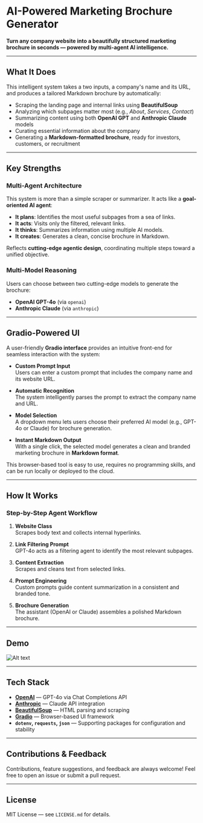 #  AI-Powered Marketing Brochure Generator

**Turn any company website into a beautifully structured marketing brochure in seconds — powered by multi-agent AI intelligence.**

---

##  What It Does

This intelligent system takes a two inputs, a company's name and its URL, and produces a tailored Markdown brochure by automatically:

- Scraping the landing page and internal links using **BeautifulSoup**
- Analyzing which subpages matter most (e.g., *About*, *Services*, *Contact*)
- Summarizing content using both **OpenAI GPT** and **Anthropic Claude** models
- Curating essential information about the company
- Generating a **Markdown-formatted brochure**, ready for investors, customers, or recruitment
---

## Key Strengths

### Multi-Agent Architecture

This system is more than a simple scraper or summarizer. It acts like a **goal-oriented AI agent**:

- **It plans**: Identifies the most useful subpages from a sea of links.
- **It acts**: Visits only the filtered, relevant links.
- **It thinks**: Summarizes information using multiple AI models.
- **It creates**: Generates a clean, concise brochure in Markdown.

Reflects **cutting-edge agentic design**, coordinating multiple steps toward a unified objective.

### Multi-Model Reasoning

Users can choose between two cutting-edge models to generate the brochure: 

- **OpenAI GPT-4o** (via `openai`)
- **Anthropic Claude** (via `anthropic`)

---

## Gradio-Powered UI

A user-friendly **Gradio interface** provides an intuitive front-end for seamless interaction with the system:

- **Custom Prompt Input**  
  Users can enter a custom prompt that includes the company name and its website URL.

- **Automatic Recognition**  
  The system intelligently parses the prompt to extract the company name and URL.

- **Model Selection**  
  A dropdown menu lets users choose their preferred AI model (e.g., GPT-4o or Claude) for brochure generation.

- **Instant Markdown Output**  
  With a single click, the selected model generates a clean and branded marketing brochure in **Markdown format**.

This browser-based tool is easy to use, requires no programming skills, and can be run locally or deployed to the cloud.

---

## How It Works

### Step-by-Step Agent Workflow

1. **Website Class**  
   Scrapes body text and collects internal hyperlinks.

2. **Link Filtering Prompt**  
   GPT-4o acts as a filtering agent to identify the most relevant subpages.

3. **Content Extraction**  
   Scrapes and cleans text from selected links.

4. **Prompt Engineering**  
   Custom prompts guide content summarization in a consistent and branded tone.

5. **Brochure Generation**  
   The assistant (OpenAI or Claude) assembles a polished Markdown brochure.

---

## Demo 
![Alt text](output.gif)

---
## Tech Stack

- **[OpenAI](https://openai.com)** — GPT-4o via Chat Completions API
- **[Anthropic](https://www.anthropic.com/)** — Claude API integration
- **[BeautifulSoup](https://www.crummy.com/software/BeautifulSoup/)** — HTML parsing and scraping
- **[Gradio](https://gradio.app/)** — Browser-based UI framework
- **`dotenv`, `requests`, `json`** — Supporting packages for configuration and stability
---

## Contributions & Feedback

Contributions, feature suggestions, and feedback are always welcome! Feel free to open an issue or submit a pull request.

---
## License

MIT License — see `LICENSE.md` for details.
